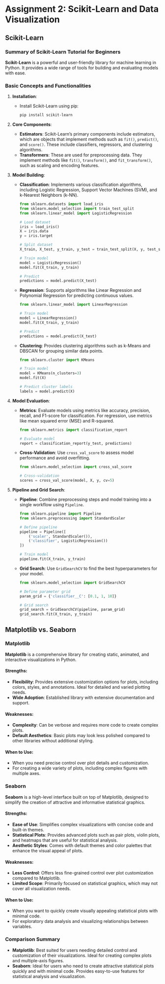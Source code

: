 
# Assignment 2: Scikit-Learn and Data Visualization

## Scikit-Learn

### Summary of Scikit-Learn Tutorial for Beginners

**Scikit-Learn** is a powerful and user-friendly library for machine learning in Python. It provides a wide range of tools for building and evaluating models with ease.

### Basic Concepts and Functionalities

1. **Installation**:
   - Install Scikit-Learn using pip:

     ```bash
     pip install scikit-learn
     ```

2. **Core Components**:
   - **Estimators**: Scikit-Learn’s primary components include estimators, which are objects that implement methods such as `fit()`, `predict()`, and `score()`. These include classifiers, regressors, and clustering algorithms.
   - **Transformers**: These are used for preprocessing data. They implement methods like `fit()`, `transform()`, and `fit_transform()`, such as scaling and encoding features.

3. **Model Building**:
   - **Classification**: Implements various classification algorithms, including Logistic Regression, Support Vector Machines (SVM), and k-Nearest Neighbors (k-NN).

     ```python
     from sklearn.datasets import load_iris
     from sklearn.model_selection import train_test_split
     from sklearn.linear_model import LogisticRegression

     # Load dataset
     iris = load_iris()
     X = iris.data
     y = iris.target

     # Split dataset
     X_train, X_test, y_train, y_test = train_test_split(X, y, test_size=0.3)

     # Train model
     model = LogisticRegression()
     model.fit(X_train, y_train)

     # Predict
     predictions = model.predict(X_test)
     ```

   - **Regression**: Supports algorithms like Linear Regression and Polynomial Regression for predicting continuous values.

     ```python
     from sklearn.linear_model import LinearRegression

     # Train model
     model = LinearRegression()
     model.fit(X_train, y_train)

     # Predict
     predictions = model.predict(X_test)
     ```

   - **Clustering**: Provides clustering algorithms such as k-Means and DBSCAN for grouping similar data points.

     ```python
     from sklearn.cluster import KMeans

     # Train model
     model = KMeans(n_clusters=3)
     model.fit(X)

     # Predict cluster labels
     labels = model.predict(X)
     ```

4. **Model Evaluation**:
   - **Metrics**: Evaluate models using metrics like accuracy, precision, recall, and F1-score for classification. For regression, use metrics like mean squared error (MSE) and R-squared.

     ```python
     from sklearn.metrics import classification_report

     # Evaluate model
     report = classification_report(y_test, predictions)
     ```

   - **Cross-Validation**: Use `cross_val_score` to assess model performance and avoid overfitting.

     ```python
     from sklearn.model_selection import cross_val_score

     # Cross-validation
     scores = cross_val_score(model, X, y, cv=5)
     ```

5. **Pipeline and Grid Search**:
   - **Pipeline**: Combine preprocessing steps and model training into a single workflow using `Pipeline`.

     ```python
     from sklearn.pipeline import Pipeline
     from sklearn.preprocessing import StandardScaler

     # Define pipeline
     pipeline = Pipeline([
         ('scaler', StandardScaler()),
         ('classifier', LogisticRegression())
     ])

     # Train model
     pipeline.fit(X_train, y_train)
     ```

   - **Grid Search**: Use `GridSearchCV` to find the best hyperparameters for your model.

     ```python
     from sklearn.model_selection import GridSearchCV

     # Define parameter grid
     param_grid = {'classifier__C': [0.1, 1, 10]}

     # Grid search
     grid_search = GridSearchCV(pipeline, param_grid)
     grid_search.fit(X_train, y_train)
     ```

## Matplotlib vs. Seaborn

### Matplotlib

**Matplotlib** is a comprehensive library for creating static, animated, and interactive visualizations in Python.

#### Strengths:
- **Flexibility**: Provides extensive customization options for plots, including colors, styles, and annotations. Ideal for detailed and varied plotting needs.
- **Wide Adoption**: Established library with extensive documentation and support.

#### Weaknesses:
- **Complexity**: Can be verbose and requires more code to create complex plots.
- **Default Aesthetics**: Basic plots may look less polished compared to other libraries without additional styling.

#### When to Use:
- When you need precise control over plot details and customization.
- For creating a wide variety of plots, including complex figures with multiple axes.

### Seaborn

**Seaborn** is a high-level interface built on top of Matplotlib, designed to simplify the creation of attractive and informative statistical graphics.

#### Strengths:
- **Ease of Use**: Simplifies complex visualizations with concise code and built-in themes.
- **Statistical Plots**: Provides advanced plots such as pair plots, violin plots, and heatmaps that are useful for statistical analysis.
- **Aesthetic Styles**: Comes with default themes and color palettes that enhance the visual appeal of plots.

#### Weaknesses:
- **Less Control**: Offers less fine-grained control over plot customization compared to Matplotlib.
- **Limited Scope**: Primarily focused on statistical graphics, which may not cover all visualization needs.

#### When to Use:
- When you want to quickly create visually appealing statistical plots with minimal code.
- For exploratory data analysis and visualizing relationships between variables.

### Comparison Summary

- **Matplotlib**: Best suited for users needing detailed control and customization of their visualizations. Ideal for creating complex plots and multiple-axis figures.
- **Seaborn**: Ideal for users who need to create attractive statistical plots quickly and with minimal code. Provides easy-to-use features for statistical analysis and visualization.
